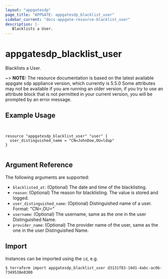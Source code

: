 ```yaml
---
layout: "appgatesdp"
page_title: "APPGATE: appgatesdp_blacklist_user"
sidebar_current: "docs-appgate-resource-blacklist_user"
description: |-
   Blacklists a User.
---
```


# appgatesdp_blacklist_user

Blacklists a User.

~> **NOTE:**  The resource documentation is based on the latest available appgate sdp appliance version, which currently is 5.5.0
Some attributes may not be available if you are running an older version, if you try to use an attribute block that is not permitted in your current version, you will be prompted by an error message.


## Example Usage

```hcl


resource "appgatesdp_blacklist_user" "user" {
  user_distinguished_name = "CN=JohnDoe,OU=ldap"
}


```


## Argument Reference

The following arguments are supported:


* `blacklisted_at`: (Optional) The date and time of the blacklisting.
* `reason`: (Optional) The reason for blacklisting. The value is stored and logged.
* `user_distinguished_name`: (Optional) Distinguished name of a user. Format: "CN=,OU="
* `username`: (Optional) The username, same as the one in the user Distinguished Name.
* `provider_name`: (Optional) The provider name of the user, same as the one in the user Distinguished Name.





## Import

Instances can be imported using the `id`, e.g.

```
$ terraform import appgatesdp_blacklist_user d3131f83-10d1-4abc-ac0b-7349538e8300
```
